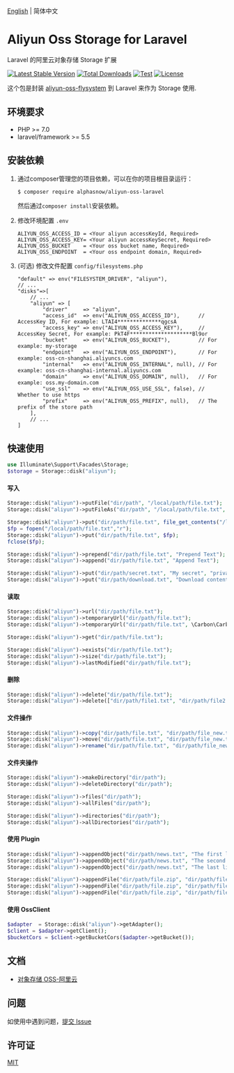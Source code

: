 [English](README.md) | 简体中文  

# Aliyun Oss Storage for Laravel
Laravel 的阿里云对象存储 Storage 扩展

[![Latest Stable Version](https://poser.pugx.org/alphasnow/aliyun-oss-laravel/v/stable)](https://packagist.org/packages/alphasnow/aliyun-oss-laravel)
[![Total Downloads](https://poser.pugx.org/alphasnow/aliyun-oss-laravel/downloads)](https://packagist.org/packages/alphasnow/aliyun-oss-laravel)
[![Test](https://github.com/alphasnow/aliyun-oss-laravel/actions/workflows/test.yml/badge.svg)](https://github.com/alphasnow/aliyun-oss-laravel/actions/workflows/test.yml)
[![License](https://poser.pugx.org/alphasnow/aliyun-oss-laravel/license)](https://packagist.org/packages/alphasnow/aliyun-oss-laravel)

这个包是封装 [aliyun-oss-flysystem](https://github.com/alphasnow/aliyun-oss-flysystem) 到 Laravel 来作为 Storage 使用.

## 环境要求
- PHP >= 7.0
- laravel/framework >= 5.5

## 安装依赖
1. 通过composer管理您的项目依赖，可以在你的项目根目录运行：  
    ```
    $ composer require alphasnow/aliyun-oss-laravel
    ```
    然后通过`composer install`安装依赖。  

2. 修改环境配置 `.env`
    ```
    ALIYUN_OSS_ACCESS_ID = <Your aliyun accessKeyId, Required>
    ALIYUN_OSS_ACCESS_KEY= <Your aliyun accessKeySecret, Required>
    ALIYUN_OSS_BUCKET    = <Your oss bucket name, Required>
    ALIYUN_OSS_ENDPOINT  = <Your oss endpoint domain, Required>
    ```

3. (可选) 修改文件配置 `config/filesystems.php`
    ```
    "default" => env("FILESYSTEM_DRIVER", "aliyun"),
    // ...
    "disks"=>[
        // ...
        "aliyun" => [
            "driver"     => "aliyun",
            "access_id"  => env("ALIYUN_OSS_ACCESS_ID"),      // AccessKey ID, For example: LTAI4**************qgcsA
            "access_key" => env("ALIYUN_OSS_ACCESS_KEY"),     // AccessKey Secret, For example: PkT4F********************Bl9or
            "bucket"     => env("ALIYUN_OSS_BUCKET"),         // For example: my-storage
            "endpoint"   => env("ALIYUN_OSS_ENDPOINT"),       // For example: oss-cn-shanghai.aliyuncs.com
            "internal"   => env("ALIYUN_OSS_INTERNAL", null), // For example: oss-cn-shanghai-internal.aliyuncs.com
            "domain"     => env("ALIYUN_OSS_DOMAIN", null),   // For example: oss.my-domain.com
            "use_ssl"    => env("ALIYUN_OSS_USE_SSL", false), // Whether to use https
            "prefix"     => env("ALIYUN_OSS_PREFIX", null),   // The prefix of the store path
        ],
        // ...
    ]
    ```

## 快速使用
```php
use Illuminate\Support\Facades\Storage;
$storage = Storage::disk("aliyun");
```
#### 写入
```php
Storage::disk("aliyun")->putFile("dir/path", "/local/path/file.txt");
Storage::disk("aliyun")->putFileAs("dir/path", "/local/path/file.txt", "file.txt");

Storage::disk("aliyun")->put("dir/path/file.txt", file_get_contents("/local/path/file.txt"));
$fp = fopen("/local/path/file.txt","r");
Storage::disk("aliyun")->put("dir/path/file.txt", $fp);
fclose($fp);

Storage::disk("aliyun")->prepend("dir/path/file.txt", "Prepend Text"); 
Storage::disk("aliyun")->append("dir/path/file.txt", "Append Text");

Storage::disk("aliyun")->put("dir/path/secret.txt", "My secret", "private");
Storage::disk("aliyun")->put("dir/path/download.txt", "Download content", ["headers" => ["Content-Disposition" => "attachment;download.txt"]]);
```

#### 读取
```php
Storage::disk("aliyun")->url("dir/path/file.txt");
Storage::disk("aliyun")->temporaryUrl("dir/path/file.txt");
Storage::disk("aliyun")->temporaryUrl("dir/path/file.txt", \Carbon\Carbon::now()->addMinutes(30));

Storage::disk("aliyun")->get("dir/path/file.txt"); 

Storage::disk("aliyun")->exists("dir/path/file.txt"); 
Storage::disk("aliyun")->size("dir/path/file.txt"); 
Storage::disk("aliyun")->lastModified("dir/path/file.txt");
```

#### 删除
```php
Storage::disk("aliyun")->delete("dir/path/file.txt");
Storage::disk("aliyun")->delete(["dir/path/file1.txt", "dir/path/file2.txt"]);
```

#### 文件操作
```php
Storage::disk("aliyun")->copy("dir/path/file.txt", "dir/path/file_new.txt");
Storage::disk("aliyun")->move("dir/path/file.txt", "dir/path/file_new.txt");
Storage::disk("aliyun")->rename("dir/path/file.txt", "dir/path/file_new.txt");
```

#### 文件夹操作
```php
Storage::disk("aliyun")->makeDirectory("dir/path"); 
Storage::disk("aliyun")->deleteDirectory("dir/path");

Storage::disk("aliyun")->files("dir/path");
Storage::disk("aliyun")->allFiles("dir/path");

Storage::disk("aliyun")->directories("dir/path"); 
Storage::disk("aliyun")->allDirectories("dir/path"); 
```

#### 使用 Plugin
```php
Storage::disk("aliyun")->appendObject("dir/path/news.txt", "The first line paragraph.", 0);
Storage::disk("aliyun")->appendObject("dir/path/news.txt", "The second line paragraph.", 25);
Storage::disk("aliyun")->appendObject("dir/path/news.txt", "The last line paragraph.", 51);

Storage::disk("aliyun")->appendFile("dir/path/file.zip", "dir/path/file.zip.001", 0);
Storage::disk("aliyun")->appendFile("dir/path/file.zip", "dir/path/file.zip.002", 1000);
Storage::disk("aliyun")->appendFile("dir/path/file.zip", "dir/path/file.zip.003", 1000);
```

#### 使用 OssClient
```php
$adapter  = Storage::disk("aliyun")->getAdapter();
$client = $adapter->getClient();
$bucketCors = $client->getBucketCors($adapter->getBucket());
```

## 文档
- [对象存储 OSS-阿里云](https://help.aliyun.com/product/31815.html)

## 问题
如使用中遇到问题，[提交 Issue](https://github.com/alphasnow/aliyun-oss-laravel/issues/new)

## 许可证
[MIT](LICENSE)